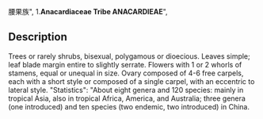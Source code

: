 腰果族",
1.**Anacardiaceae Tribe ANACARDIEAE**",

## Description
Trees or rarely shrubs, bisexual, polygamous or dioecious. Leaves simple; leaf blade margin entire to slightly serrate. Flowers with 1 or 2 whorls of stamens, equal or unequal in size. Ovary composed of 4-6 free carpels, each with a short style or composed of a single carpel, with an eccentric to lateral style.
  "Statistics": "About eight genera and 120 species: mainly in tropical Asia, also in tropical Africa, America, and Australia; three genera (one introduced) and ten species (two endemic, two introduced) in China.
